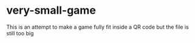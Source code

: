 # very-small-game
This is an attempt to make a game fully fit inside a QR code but the file is still too big
